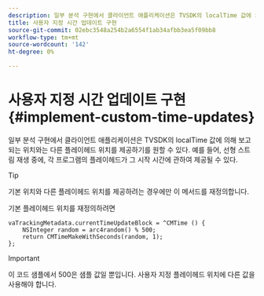 ```yaml
---
description: 일부 분석 구현에서 클라이언트 애플리케이션은 TVSDK의 localTime 값에 의해 보고되는 위치와는 다른 플레이헤드 위치를 제공하기를 원할 수 있다. 예를 들어, 선형 스트림 재생 중에, 각 프로그램의 플레이헤드가 그 시작 시간에 관하여 제공될 수 있다.
title: 사용자 지정 시간 업데이트 구현
source-git-commit: 02ebc3548a254b2a6554f1ab34afbb3ea5f09bb8
workflow-type: tm+mt
source-wordcount: '142'
ht-degree: 0%

---
```


# 사용자 지정 시간 업데이트 구현 {#implement-custom-time-updates}

일부 분석 구현에서 클라이언트 애플리케이션은 TVSDK의 localTime 값에 의해 보고되는 위치와는 다른 플레이헤드 위치를 제공하기를 원할 수 있다. 예를 들어, 선형 스트림 재생 중에, 각 프로그램의 플레이헤드가 그 시작 시간에 관하여 제공될 수 있다.

>[!TIP]
>
>기본 위치와 다른 플레이헤드 위치를 제공하려는 경우에만 이 메서드를 재정의합니다.

기본 플레이헤드 위치를 재정의하려면

```
vaTrackingMetadata.currentTimeUpdateBlock = ^CMTime () { 
    NSInteger random = arc4random() % 500;  
    return CMTimeMakeWithSeconds(random, 1); 
};
```

>[!IMPORTANT]
>
>이 코드 샘플에서 500은 샘플 값일 뿐입니다. 사용자 지정 플레이헤드 위치에 다른 값을 사용해야 합니다.
